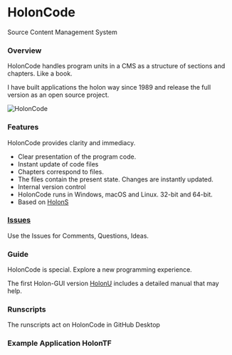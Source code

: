 # HolonCode

Source Content Management System

### Overview
HolonCode handles program units in a CMS as a structure of sections and chapters. 
Like a book.  

I have built applications the holon way since 1989 and release the full version as an open source project.  

![HolonCode](https://www.holonforth.com/images/holoncode.jpg)


### Features
HolonCode provides clarity and immediacy.

* Clear presentation of the program code.
* Instant update of code files
* Chapters correspond to files. 
* The files contain the present state. Changes are instantly updated.
* Internal version control
* HolonCode runs in Windows, macOS and Linux. 32-bit and 64-bit.
* Based on [HolonS](https://www.holonforth.com/holons.html)


### [Issues](https://github.com/wejgaard/holoncode/issues) 
Use the Issues for Comments, Questions, Ideas. 


### Guide
HolonCode is special. Explore a new programming experience.

The first Holon-GUI version [HolonU](https://www.holonforth.com/holonu.html) includes a detailed manual that may help. 

### Runscripts
The runscripts act on HolonCode in GitHub Desktop

### Example Application HolonTF


